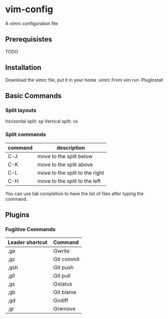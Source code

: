 # vim-config

A vimrc configuration file

## Prerequisistes

TODO

## Installation

Download the vimrc file, put it in your home .vimrc
From vim run :PlugInstall

## Basic Commands

### Split layouts 

horizontal split: sp <filename>
Vertical split:  vs <filename>

### Split commands

| command | description |
| ------- | ----------- |
| C-J     | move to the split below |
| C-K     | move to the split above |
| C-L     | move to the split to the right |
| C-H       | move to the split to the left |

You can use tab completion to have the list of files after typing the command.

## Plugins

### Fugitive Commands

| Leader shortcut | Command |
| --------------- | ------- |
| ,ga | :Gwrite |
| ,gc | :Git commit |
| ,gsh | :Git push |
| ,gll | :Git pull |
| ,gs  | :Gstatus |
| ,gb  | :Git blame |
| ,gd  | :Gvdiff |
| ,gr | :Gremove |
